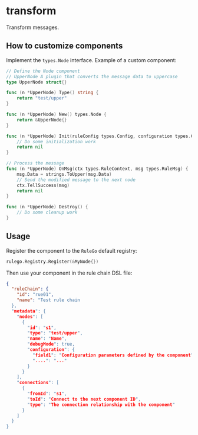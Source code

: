 # transform
Transform messages.

## How to customize components
Implement the `types.Node` interface.
Example of a custom component:
```go
// Define the Node component
// UpperNode A plugin that converts the message data to uppercase
type UpperNode struct{}

func (n *UpperNode) Type() string {
    return "test/upper"
}

func (n *UpperNode) New() types.Node {
    return &UpperNode{}
}

func (n *UpperNode) Init(ruleConfig types.Config, configuration types.Configuration) error {
    // Do some initialization work
    return nil
}

// Process the message
func (n *UpperNode) OnMsg(ctx types.RuleContext, msg types.RuleMsg) {
    msg.Data = strings.ToUpper(msg.Data)
    // Send the modified message to the next node
    ctx.TellSuccess(msg)
    return nil
}

func (n *UpperNode) Destroy() {
    // Do some cleanup work
}
```

## Usage

Register the component to the `RuleGo` default registry:
```go
rulego.Registry.Register(&MyNode{})
```

Then use your component in the rule chain DSL file:
```json
{
  "ruleChain": {
    "id": "rue01",
    "name": "Test rule chain
  },
  "metadata": {
    "nodes": [
      {
        "id": "s1",
        "type": "test/upper",
        "name": "Name",
        "debugMode": true,
        "configuration": {
          "field1": "Configuration parameters defined by the component",
          "....": "..."
        }
      }
    ],
    "connections": [
      {
        "fromId": "s1",
        "toId": "Connect to the next component ID",
        "type": "The connection relationship with the component"
      }
    ]
  }
}
```